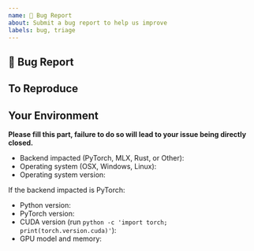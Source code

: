 ```yaml
---
name: 🐛 Bug Report
about: Submit a bug report to help us improve
labels: bug, triage
---
```


## 🐛 Bug Report

<!-- A clear and concise description of what the bug is -->

## To Reproduce

<!-- How to reproduce the bug  -->

## Your Environment

<!-- Include as many relevant details about the environment you experienced the bug in.-->

**Please fill this part, failure to do so will lead to your issue being directly closed.**

- Backend impacted (PyTorch, MLX, Rust, or Other):
- Operating system (OSX, Windows, Linux):
- Operating system version:

If the backend impacted is PyTorch:
- Python version:
- PyTorch version:
- CUDA version (run `python -c 'import torch;  print(torch.version.cuda)'`):
- GPU model and memory:
